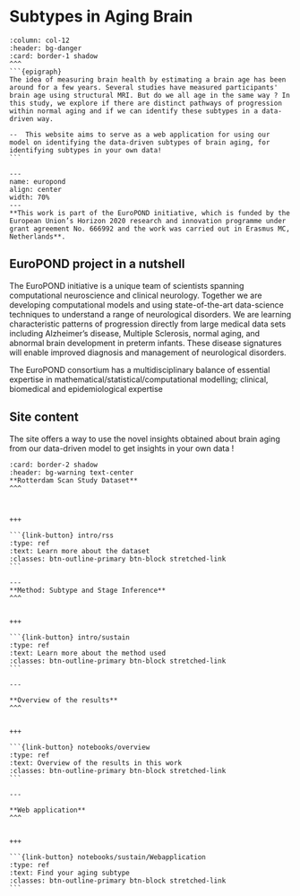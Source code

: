 # Subtypes in Aging Brain 


`````{panels}
:column: col-12
:header: bg-danger
:card: border-1 shadow
^^^
```{epigraph}
The idea of measuring brain health by estimating a brain age has been around for a few years. Several studies have measured participants' brain age using structural MRI. But do we all age in the same way ? In this study, we explore if there are distinct pathways of progression within normal aging and if we can identify these subtypes in a data-driven way. 

--  This website aims to serve as a web application for using our model on identifying the data-driven subtypes of brain aging, for identifying subtypes in your own data! 
```
`````


```{figure} ../../_static/img/EuroPOND.png
---
name: europond
align: center
width: 70%
---
**This work is part of the EuroPOND initiative, which is funded by the European Union’s Horizon 2020 research and innovation programme under grant agreement No. 666992 and the work was carried out in Erasmus MC, Netherlands**.
```


## **EuroPOND project in a nutshell**

The EuroPOND initiative is a unique team of scientists spanning computational neuroscience and clinical neurology. Together we are developing computational models and using state-of-the-art data-science techniques to understand a range of neurological disorders. We are learning characteristic patterns of progression directly from large medical data sets including Alzheimer’s disease, Multiple Sclerosis, normal aging, and abnormal brain development in preterm infants. These disease signatures will enable improved diagnosis and management of neurological disorders.

The EuroPOND consortium has a multidisciplinary balance of essential expertise in mathematical/statistical/computational modelling; clinical, biomedical and epidemiological expertise

## **Site content**

The site offers a way to use the novel insights obtained about brain aging from our data-driven model to get insights in your own data !

````{panels}
:card: border-2 shadow
:header: bg-warning text-center
**Rotterdam Scan Study Dataset**
^^^



+++

```{link-button} intro/rss
:type: ref
:text: Learn more about the dataset 
:classes: btn-outline-primary btn-block stretched-link
```

---
**Method: Subtype and Stage Inference**
^^^


+++

```{link-button} intro/sustain
:type: ref
:text: Learn more about the method used
:classes: btn-outline-primary btn-block stretched-link
```

---

**Overview of the results**
^^^


+++

```{link-button} notebooks/overview
:type: ref
:text: Overview of the results in this work
:classes: btn-outline-primary btn-block stretched-link
```

---

**Web application**
^^^


+++

```{link-button} notebooks/sustain/Webapplication
:type: ref
:text: Find your aging subtype
:classes: btn-outline-primary btn-block stretched-link
```

````
